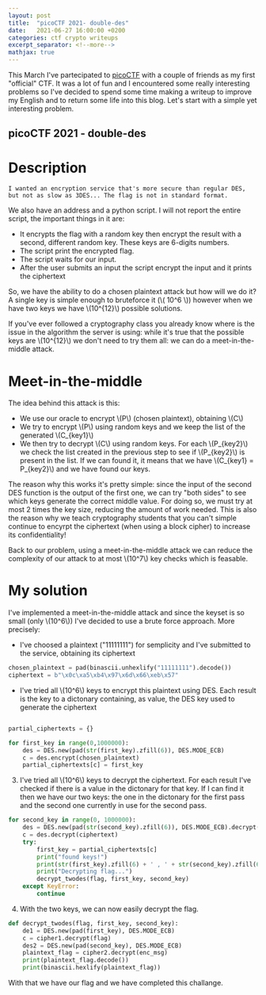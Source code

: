 ```yaml
---
layout: post
title:  "picoCTF 2021- double-des"
date:   2021-06-27 16:00:00 +0200
categories: ctf crypto writeups
excerpt_separator: <!--more-->
mathjax: true
---
```


This March I've partecipated to [picoCTF](https://picoctf.org/) with a couple of friends as my first "official" CTF. It was a lot of fun and I encountered some really interesting problems so I've decided to spend some time making a writeup to improve my English and to return some life into this blog.<!--more--> Let's start with a simple yet interesting problem.

## picoCTF 2021 - double-des

# Description

    I wanted an encryption service that's more secure than regular DES, 
    but not as slow as 3DES... The flag is not in standard format. 

We also have an address and a python script. I will not report the entire script, the important things in it are:

- It encrypts the flag with a random key then encrypt the result with a second, different random key. These keys are 6-digits numbers.
- The script print the encrypted flag.
- The script waits for our input. 
- After the user submits an input the script encrypt the input and it prints the ciphertext

So, we have the ability to do a chosen plaintext attack but how will we do it? A single key is simple enough to bruteforce it (\\( 10^6 \\)) however when we have two keys we have \\(10^{12}\\) possible solutions.

If you've ever followed a cryptography class you already know where is the issue in the algorithm the server is using: while it's true that the possible keys are \\(10^{12}\\) we don't need to try them all: we can do a meet-in-the-middle attack.

# Meet-in-the-middle

The idea behind this attack is this:

- We use our oracle to encrypt \\(P\\) (chosen plaintext), obtaining \\(C\\)
- We try to encrypt \\(P\\) using random keys and we keep the list of the generated \\(C_{key1}\\)
- We then try to decrypt \\(C\\) using random keys. For each \\(P_{key2}\\) we check the list created in the previous step to see if \\(P_{key2}\\) is present in the list. If we can found it, it means that we have \\(C_{key1} = P_{key2}\\) and we have found our keys.

The reason why this works it's pretty simple: since the input of the second DES function is the output of the first one, we can try "both sides" to see which keys generate the correct middle value. For doing so, we must try at most 2 times the key size, reducing the amount of work needed. This is also the reason why we teach cryptography students that you can't simple continue to encyrpt the ciphertext (when using a block cipher) to increase its confidentiality!

Back to our problem, using a meet-in-the-middle attack we can reduce the complexity of our attack to at most \\(10^7\\) key checks which is feasable.

# My solution

I've implemented a meet-in-the-middle attack and since the keyset is so small (only \\(10^6\\)) I've decided to use a brute force approach. More precisely:

- I've choosed a plaintext ("11111111") for semplicity and I've submitted to the service, obtaining its ciphertext

```python
chosen_plaintext = pad(binascii.unhexlify("11111111").decode())
ciphertext = b"\x0c\xa5\xb4\x97\x6d\x66\xeb\x57"
```

- I've tried all \\(10^6\\) keys to encrypt this plaintext using DES. Each result is the key to a dictonary containing, as value, the DES key used to generate the ciphertext

```python

partial_ciphertexts = {}

for first_key in range(0,1000000):
    des = DES.new(pad(str(first_key).zfill(6)), DES.MODE_ECB)
    c = des.encrypt(chosen_plaintext)
    partial_ciphertexts[c] = first_key
```

3) I've tried all \\(10^6\\) keys to decrypt the ciphertext. For each result I've checked if there is a value in the dictonary for that key. If I can find it then we have our two keys: the one in the dictonary for the first pass and the second one currently in use for the second pass.

```python
for second_key in range(0, 1000000):
    des = DES.new(pad(str(second_key).zfill(6)), DES.MODE_ECB).decrypt(output)
    c = des.decrypt(ciphertext)
    try:
        first_key = partial_ciphertexts[c]
        print("found keys!")
        print(str(first_key).zfill(6) + ' , ' + str(second_key).zfill(6))
        print("Decrypting flag...")
        decrypt_twodes(flag, first_key, second_key)
    except KeyError:
        continue
```

4) With the two keys, we can now easily decrypt the flag.

```python
def decrypt_twodes(flag, first_key, second_key):
    de1 = DES.new(pad(first_key), DES.MODE_ECB)
    c = cipher1.decrypt(flag)
    des2 = DES.new(pad(second_key), DES.MODE_ECB)
    plaintext_flag = cipher2.decrypt(enc_msg)
    print(plaintext_flag.decode())
    print(binascii.hexlify(plaintext_flag))
```

With that we have our flag and we have completed this challange.
